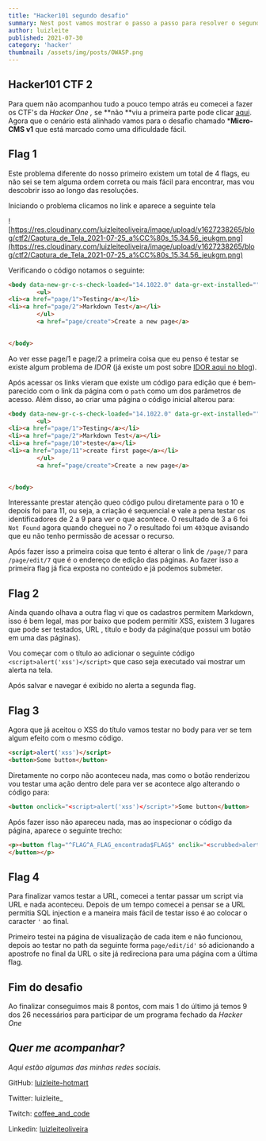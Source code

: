 ```yaml
---
title: "Hacker101 segundo desafio"
summary: Nest post vamos mostrar o passo a passo para resolver o segundo CTF da _Hacker One_ como parte do caminho para entender melhor de possíveis falhas de segurança e vulnerabilidades. 
author: luizleite
published: 2021-07-30
category: 'hacker'
thumbnail: /assets/img/posts/OWASP.png
---
```


## Hacker101 CTF 2

Para quem não acompanhou tudo a pouco tempo atrás eu comecei a fazer os CTF's da *Hacker One ,* se **não **viu a primeira parte pode clicar [aqui](https://luizleiteoliveira.github.io/hacker/owasp/seguran%C3%A7a/2021/07/11/hacker101_o_inicio/#/). Agora que o cenário está alinhado vamos para o desafio chamado ***Micro-CMS v1** que está marcado como uma dificuldade fácil.

## Flag 1

Este problema diferente do nosso primeiro existem um total de 4 flags, eu não sei se tem alguma ordem correta ou mais fácil para encontrar, mas vou descobrir isso ao longo das resoluções.

Iniciando o problema clicamos no link e aparece a seguinte tela

![https://res.cloudinary.com/luizleiteoliveira/image/upload/v1627238265/blog/ctf2/Captura_de_Tela_2021-07-25_a%CC%80s_15.34.56_jeukgm.png](https://res.cloudinary.com/luizleiteoliveira/image/upload/v1627238265/blog/ctf2/Captura_de_Tela_2021-07-25_a%CC%80s_15.34.56_jeukgm.png)

Verificando o código notamos o seguinte:

```html
<body data-new-gr-c-s-check-loaded="14.1022.0" data-gr-ext-installed="">
		<ul>
<li><a href="page/1">Testing</a></li>
<li><a href="page/2">Markdown Test</a></li>
		</ul>
		<a href="page/create">Create a new page</a>
	

</body>
```

Ao ver esse page/1 e page/2 a primeira coisa que eu penso é testar se existe algum problema de *IDOR* (já existe um post sobre [IDOR aqui no blog](https://luizleiteoliveira.github.io/seguran%C3%A7a/owasp/2021/06/30/idor_GUIA/#/)).

Após acessar os links vieram que existe um código para edição que é bem-parecido com o link da página com o `path` como um dos parâmetros de acesso. Além disso, ao criar uma página o código inicial alterou para:

```html
<body data-new-gr-c-s-check-loaded="14.1022.0" data-gr-ext-installed="">
		<ul>
<li><a href="page/1">Testing</a></li>
<li><a href="page/2">Markdown Test</a></li>
<li><a href="page/10">teste</a></li>
<li><a href="page/11">create first page</a></li>
		</ul>
		<a href="page/create">Create a new page</a>
	

</body>
```

Interessante prestar atenção queo código pulou diretamente para o 10 e depois foi para 11, ou seja, a criação é sequencial e vale a pena testar os identificadores de 2 a 9 para ver o que acontece. O resultado de 3 a 6 foi `Not Found` agora quando cheguei no 7 o resultado foi um `403`que avisando que eu não tenho permissão de acessar o recurso.

Após fazer isso a primeira coisa que tento é alterar o link de `/page/7` para `/page/edit/7` que é o endereço de edição das páginas. Ao fazer isso a primeira flag já fica exposta no conteúdo e já podemos submeter.

## Flag 2

Ainda quando olhava a outra flag vi que os cadastros permitem Markdown, isso é bem legal, mas por baixo que podem permitir XSS, existem 3 lugares que pode ser testados, URL , titulo e body da página(que possui um botão em uma das páginas).

Vou começar com o título ao adicionar o seguinte código `<script>alert('xss')</script>` que caso seja executado vai mostrar um alerta na tela.

Após salvar e navegar é exibido no alerta a segunda flag.

## Flag 3

Agora que já aceitou o XSS do título vamos testar no body para ver se tem algum efeito com o mesmo código.

```html
<script>alert('xss')</script>
<button>Some button</button>
```

Diretamente no corpo não aconteceu nada, mas como o botão renderizou vou testar uma ação dentro dele para ver se acontece algo alterando o código para:

```html
<button onclick="<script>alert('xss')</script>">Some button</button>
```

Após fazer isso não apareceu nada, mas ao inspecionar o código da página, aparece o seguinte trecho:

```html
<p><button flag="^FLAG^A_FLAG_encontrada$FLAG$" onclik="<scrubbed>alert('xss')</scrubbed>" &gt;some="" button<="" button=""><p></
</button></p>
```

## Flag 4

Para finalizar vamos testar a URL, comecei a tentar passar um script via URL e nada aconteceu. Depois de um tempo comecei a pensar se a URL permitia SQL injection e a maneira mais fácil de testar isso é ao colocar o caracter `'` ao final.

Primeiro testei na página de visualização de cada item e não funcionou, depois ao testar no path da seguinte forma `page/edit/id'` só adicionando a apostrofe no final da URL o site já redireciona para uma página com a última flag.

## Fim do desafio
Ao finalizar conseguimos mais 8 pontos, com mais 1 do último já temos 9 dos 26 necessários para participar de um programa fechado da _Hacker One_

## _Quer me acompanhar?_
 
_Aqui estão algumas das minhas redes sociais._

    
 GitHub: [luizleite-hotmart](https://github.com/luizleite-hotmart)
    
 Twitter: luizleite_
    
 Twitch: [coffee_and_code](https://www.twitch.tv/coffee_and_code)
    
 Linkedin: [luizleiteoliveira](https://www.linkedin.com/in/luizleiteoliveira/)
 
